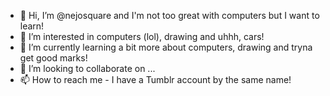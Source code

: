 - 👋 Hi, I’m @nejosquare and I'm not too great with computers but I want to learn!
- 👀 I’m interested in computers (lol), drawing and uhhh, cars!
- 🌱 I’m currently learning a bit more about computers, drawing and tryna get good marks!
- 💞️ I’m looking to collaborate on ...
- 📫 How to reach me - I have a Tumblr account by the same name!

<!---
nejosquare/nejosquare is a ✨ special ✨ repository because its `README.md` (this file) appears on your GitHub profile.
You can click the Preview link to take a look at your changes.
--->
